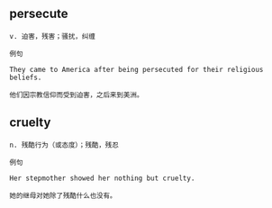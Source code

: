 ## persecute
```
v. 迫害，残害；骚扰，纠缠

例句

They came to America after being persecuted for their religious beliefs.

他们因宗教信仰而受到迫害，之后来到美洲。

```
## cruelty
```
n. 残酷行为（或态度）；残酷，残忍

例句

Her stepmother showed her nothing but cruelty.

她的继母对她除了残酷什么也没有。
```